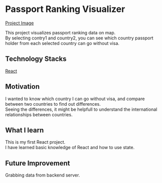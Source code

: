 # Passport Ranking Visualizer

[Project Image](./img/Screenshot.png)

This project visualizes passport ranking data on map.  
By selecting contry1 and country2, you can see which country passport holder from each selected country can go without visa.

## Technology Stacks

[React](./public/logo192.png)

## Motivation

I wanted to know which country I can go without visa, and compare between two countries to find out differences.  
Seeing the differences, it might be helpfull to understand the international relationships between countries.

## What I learn

This is my first React project.  
I have learned basic knowledge of React and how to use state.

## Future Improvement

Grabbing data from backend server.
